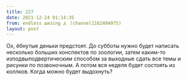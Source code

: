 ```yaml
---
title: 227
date: 2021-12-24 01:14:35
from: endless шизing ⍼ (channel1162404975)
layout: post
---
```


Ох, ёбнутые деньки предстоят. 
До субботы нужно будет написать несколько больших конспектов по зоологии, затем каким-то изподвыподвертическим способом за выходные сдать все темы и рисунки по позвоночным.
А потом вся неделя будет состоять из коллков.
Когда можно будет выдохнуть?
